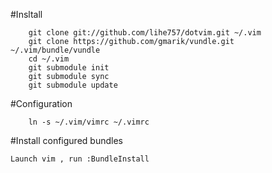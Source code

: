 #Insltall

        git clone git://github.com/lihe757/dotvim.git ~/.vim
        git clone https://github.com/gmarik/vundle.git ~/.vim/bundle/vundle
        cd ~/.vim
        git submodule init
        git submodule sync
        git submodule update

#Configuration
        
        ln -s ~/.vim/vimrc ~/.vimrc

#Install configured bundles

    Launch vim , run :BundleInstall
